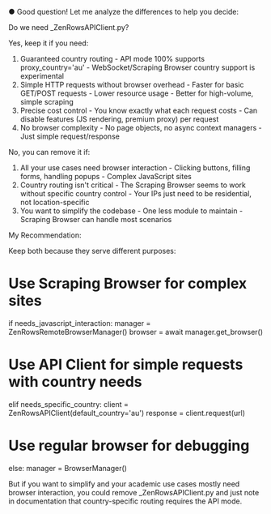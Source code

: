<!-- ---
!-- Timestamp: 2025-07-31 22:27:50
!-- Author: ywatanabe
!-- File: /home/ywatanabe/proj/scitex_repo/src/scitex/scholar/browser/remote/README.md
!-- --- -->

● Good question! Let me analyze the differences to help you decide:

  Do we need _ZenRowsAPIClient.py?

  Yes, keep it if you need:

  1. Guaranteed country routing
    - API mode 100% supports proxy_country='au'
    - WebSocket/Scraping Browser country support is experimental
  2. Simple HTTP requests without browser overhead
    - Faster for basic GET/POST requests
    - Lower resource usage
    - Better for high-volume, simple scraping
  3. Precise cost control
    - You know exactly what each request costs
    - Can disable features (JS rendering, premium proxy) per request
  4. No browser complexity
    - No page objects, no async context managers
    - Just simple request/response

  No, you can remove it if:

  1. All your use cases need browser interaction
    - Clicking buttons, filling forms, handling popups
    - Complex JavaScript sites
  2. Country routing isn't critical
    - The Scraping Browser seems to work without specific country control
    - Your IPs just need to be residential, not location-specific
  3. You want to simplify the codebase
    - One less module to maintain
    - Scraping Browser can handle most scenarios

  My Recommendation:

  Keep both because they serve different purposes:

  # Use Scraping Browser for complex sites
  if needs_javascript_interaction:
      manager = ZenRowsRemoteBrowserManager()
      browser = await manager.get_browser()

  # Use API Client for simple requests with country needs  
  elif needs_specific_country:
      client = ZenRowsAPIClient(default_country='au')
      response = client.request(url)

  # Use regular browser for debugging
  else:
      manager = BrowserManager()

  But if you want to simplify and your academic use cases mostly need browser interaction, you could remove
  _ZenRowsAPIClient.py and just note in documentation that country-specific routing requires the API mode.

<!-- EOF -->